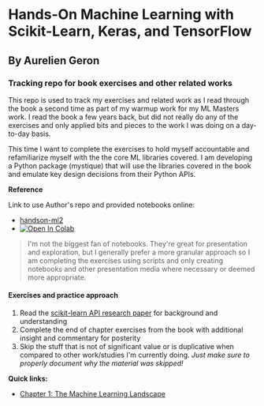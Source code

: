 # Hands-On Machine Learning with Scikit-Learn, Keras, and TensorFlow

## By Aurelien Geron

### Tracking repo for book exercises and other related works

This repo is used to track my exercises and related work as I read through the
book a second time as part of my warmup work for my ML Masters work. I read the
book a few years back, but did not really do any of the exercises and only
applied bits and pieces to the work I was doing on a day-to-day basis.

This time I want to complete the exercises to hold myself accountable and
refamiliarize myself with the the core ML libraries covered. I am developing a
Python package (mystique) that will use the libraries covered in the book and
emulate key design decisions from their Python APIs.

**Reference**

Link to use Author's repo and provided notebooks online:

* [handson-ml2](https://github.com/ageron/handson-ml2)
* <a href="https://colab.research.google.com/github/ageron/handson-ml2/blob/master/" target="_parent"><img src="https://colab.research.google.com/assets/colab-badge.svg" alt="Open In Colab"/></a>

>I'm not the biggest fan of notebooks. They're great for presentation and 
>exploration, but I generally prefer a more granular approach so I am completing
>the exercises using scripts and only creating notebooks and other presentation
>media where necessary or deemed more appropriate.

#### Exercises and practice approach

1. Read the [scikit-learn API research paper](api-design-ml-software.pdf) for
   background and understanding
2. Complete the end of chapter exercises from the book with additional insight
   and commentary for posterity
3. Skip the stuff that is not of significant value or is duplicative when
   compared to other work/studies I'm currently doing. *Just make sure to
   properly document why the material was skipped!*

**Quick links:**

* [Chapter 1: The Machine Learning Landscape](../ch01)


